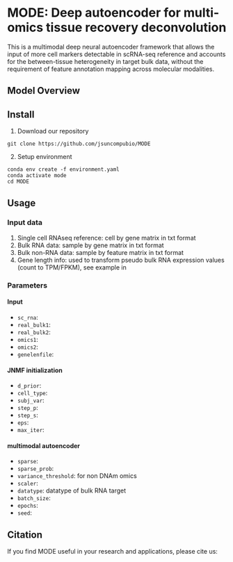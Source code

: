 # MODE: Deep autoencoder for multi-omics tissue recovery deconvolution

This is a multimodal deep neural autoencoder framework that allows the input of more cell markers detectable in scRNA-seq reference and accounts for the between-tissue heterogeneity in target bulk data, without the requirement of feature annotation mapping across molecular modalities.

## Model Overview

## Install

1. Download our repository
```
git clone https://github.com/jsuncompubio/MODE
```
2. Setup environment
```
conda env create -f environment.yaml
conda activate mode
cd MODE
```

## Usage

### Input data
1. Single cell RNAseq reference: cell by gene matrix in txt format
2. Bulk RNA data: sample by gene matrix in txt format
3. Bulk non-RNA data: sample by feature matrix in txt format
4. Gene length info: used to transform pseudo bulk RNA expression values (count to TPM/FPKM), see example in

### Parameters
#### Input
- `sc_rna`:
- `real_bulk1`:
- `real_bulk2`:
- `omics1`:
- `omics2`:
- `genelenfile`:

#### JNMF initialization
- `d_prior`:
- `cell_type`:
- `subj_var`:
- `step_p`:
- `step_s`:
- `eps`:
- `max_iter`:

#### multimodal autoencoder
- `sparse`:
- `sparse_prob`:
- `variance_threshold`: for non DNAm omics
- `scaler`:
- `datatype`: datatype of bulk RNA target
- `batch_size`:
- `epochs`:
- `seed`:

## Citation

If you find MODE useful in your research and applications, please cite us:
```bibtex
```
